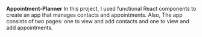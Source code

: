 **Appointment-Planner**
In this project, I used functional React components to create an app that manages contacts and appointments. Also,
The app consists of two pages: one to view and add contacts and one to view and add appointments.
